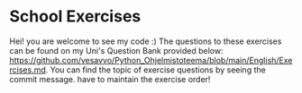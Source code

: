 # School Exercises
Hei!
you are welcome to see my code :)
The questions to these exercises can be found on my Uni's Question Bank provided below:
https://github.com/vesavvo/Python_Ohjelmistoteema/blob/main/English/Exercises.md. 
You can find the topic of exercise questions by seeing the commit message. have to maintain the exercise order!
